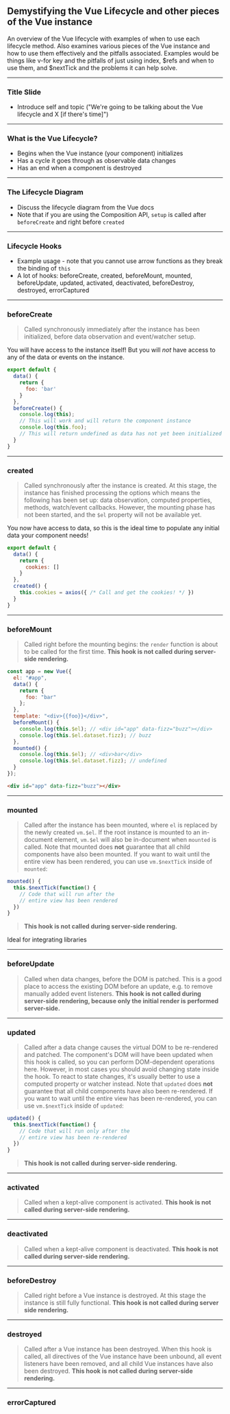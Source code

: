 ## Demystifying the Vue Lifecycle and other pieces of the Vue instance

An overview of the Vue lifecycle with examples of when to use each lifecycle method. Also examines various pieces of the Vue instance and how to use them effectively and the pitfalls associated. Examples would be things like v-for key and the pitfalls of just using index, $refs and when to use them, and $nextTick and the problems it can help solve.

---

### Title Slide
- Introduce self and topic ("We're going to be talking about the Vue lifecycle and X [if there's time]")

---

### What is the Vue Lifecycle?
- Begins when the Vue instance (your component) initializes
- Has a cycle it goes through as observable data changes
- Has an end when a component is destroyed

---

### The Lifecycle Diagram
- Discuss the lifecycle diagram from the Vue docs
- Note that if you are using the Composition API, `setup` is called after `beforeCreate` and right before `created`

---

### Lifecycle Hooks
- Example usage - note that you cannot use arrow functions as they break the binding of `this`
- A lot of hooks: beforeCreate, created, beforeMount, mounted, beforeUpdate, updated, activated, deactivated, beforeDestroy, destroyed, errorCaptured

---

### beforeCreate
> Called synchronously immediately after the instance has been initialized, before data observation and event/watcher setup.

You will have access to the instance itself! But you will _not_ have access to any of the data or events on the instance.

```javascript
export default {
  data() {
    return {
      foo: 'bar'
    }
  },
  beforeCreate() {
    console.log(this);
    // This will work and will return the component instance
    console.log(this.foo);
    // This will return undefined as data has not yet been initialized 
  }
}
```

---

### created
> Called synchronously after the instance is created. At this stage, the instance has finished processing the options which means the following has been set up: data observation, computed properties, methods, watch/event callbacks. However, the mounting phase has not been started, and the `$el` property will not be available yet.

You now have access to data, so this is the ideal time to populate any initial data your component needs!

```javascript
export default {
  data() {
    return {
      cookies: []
    }
  },
  created() {
    this.cookies = axios({ /* Call and get the cookies! */ })
  }
}
```

---

### beforeMount
> Called right before the mounting begins: the `render` function is about to be called for the first time. **This hook is not called during server-side rendering.**

```javascript
const app = new Vue({
  el: "#app",
  data() {
    return {
      foo: "bar"
    };
  },
  template: "<div>{{foo}}</div>",
  beforeMount() {
    console.log(this.$el); // <div id="app" data-fizz="buzz"></div>
    console.log(this.$el.dataset.fizz); // buzz
  },
  mounted() {
    console.log(this.$el); // <div>bar</div>
    console.log(this.$el.dataset.fizz); // undefined
  }
});
```

```html
<div id="app" data-fizz="buzz"></div>
```

---

### mounted
> Called after the instance has been mounted, where `el` is replaced by the newly created `vm.$el`. If the root instance is mounted to an in-document element, `vm.$el` will also be in-document when `mounted` is called.
> Note that mounted does **not** guarantee that all child components have also been mounted. If you want to wait until the entire view has been rendered, you can use `vm.$nextTick` inside of `mounted`:
```javascript
mounted() {
  this.$nextTick(function() {
    // Code that will run after the
    // entire view has been rendered
  })
}
```
> **This hook is not called during server-side rendering.**

Ideal for integrating libraries

---

### beforeUpdate
> Called when data changes, before the DOM is patched. This is a good place to access the existing DOM before an update, e.g. to remove manually added event listeners.
> **This hook is not called during server-side rendering, because only the initial render is performed server-side.**

---

### updated
> Called after a data change causes the virtual DOM to be re-rendered and patched.
> The component's DOM will have been updated when this hook is called, so you can perform DOM-dependent operations here. However, in most cases you should avoid changing state inside the hook. To react to state changes, it's usually better to use a computed property or watcher instead.
> Note that `updated` does **not** guarantee that all child components have also been re-rendered. If you want to wait until the entire view has been re-rendered, you can use `vm.$nextTick` inside of `updated`:
```javascript
updated() {
  this.$nextTick(function() {
    // Code that will run only after the
    // entire view has been re-rendered
  })
}
```
> **This hook is not called during server-side rendering.**

---

### activated
> Called when a kept-alive component is activated.
> **This hook is not called during server-side rendering.**

---

### deactivated
> Called when a kept-alive component is deactivated.
> **This hook is not called during server-side rendering.**

---

### beforeDestroy
> Called right before a Vue instance is destroyed. At this stage the instance is still fully functional.
> **This hook is not called during server side rendering.**

---

### destroyed
> Called after a Vue instance has been destroyed. When this hook is called, all directives of the Vue instance have been unbound, all event listeners have been removed, and all child Vue instances have also been destroyed.
> **This hook is not called during server-side rendering.**

---

### errorCaptured